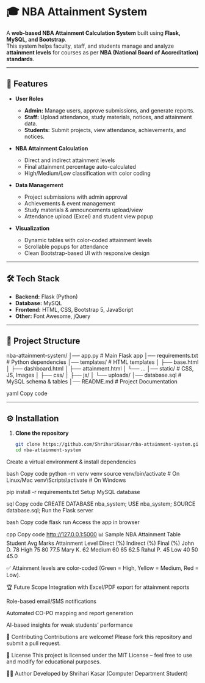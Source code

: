 # 🎓 NBA Attainment System

A **web-based NBA Attainment Calculation System** built using **Flask, MySQL, and Bootstrap**.  
This system helps faculty, staff, and students manage and analyze **attainment levels** for courses as per **NBA (National Board of Accreditation) standards**.

---

## 🚀 Features

- **User Roles**
  - **Admin:** Manage users, approve submissions, and generate reports.
  - **Staff:** Upload attendance, study materials, notices, and attainment data.
  - **Students:** Submit projects, view attendance, achievements, and notices.

- **NBA Attainment Calculation**
  - Direct and indirect attainment levels
  - Final attainment percentage auto-calculated
  - High/Medium/Low classification with color coding

- **Data Management**
  - Project submissions with admin approval
  - Achievements & event management
  - Study materials & announcements upload/view
  - Attendance upload (Excel) and student view popup

- **Visualization**
  - Dynamic tables with color-coded attainment levels
  - Scrollable popups for attendance
  - Clean Bootstrap-based UI with responsive design

---

## 🛠️ Tech Stack

- **Backend:** Flask (Python)
- **Database:** MySQL
- **Frontend:** HTML, CSS, Bootstrap 5, JavaScript
- **Other:** Font Awesome, jQuery

---

## 📂 Project Structure

nba-attainment-system/
│── app.py # Main Flask app
│── requirements.txt # Python dependencies
│── templates/ # HTML templates
│ ├── base.html
│ ├── dashboard.html
│ ├── attainment.html
│ └── ...
│── static/ # CSS, JS, Images
│ ├── css/
│ ├── js/
│ └── uploads/
│── database.sql # MySQL schema & tables
│── README.md # Project Documentation

yaml
Copy code

---

## ⚙️ Installation

1. **Clone the repository**
   ```bash
   git clone https://github.com/ShrihariKasar/nba-attainment-system.git
   cd nba-attainment-system
Create a virtual environment & install dependencies

bash
Copy code
python -m venv venv
source venv/bin/activate   # On Linux/Mac
venv\Scripts\activate      # On Windows

pip install -r requirements.txt
Setup MySQL database

sql
Copy code
CREATE DATABASE nba_system;
USE nba_system;
SOURCE database.sql;
Run the Flask server

bash
Copy code
flask run
Access the app in browser

cpp
Copy code
http://127.0.0.1:5000
📊 Sample NBA Attainment Table
Student	Avg Marks	Attainment Level	Direct (%)	Indirect (%)	Final (%)
John D.	78	High	75	80	77.5
Mary K.	62	Medium	60	65	62.5
Rahul P.	45	Low	40	50	45.0

✅ Attainment levels are color-coded (Green = High, Yellow = Medium, Red = Low).

🏆 Future Scope
Integration with Excel/PDF export for attainment reports

Role-based email/SMS notifications

Automated CO-PO mapping and report generation

AI-based insights for weak students’ performance

🤝 Contributing
Contributions are welcome! Please fork this repository and submit a pull request.

📜 License
This project is licensed under the MIT License – feel free to use and modify for educational purposes.

👨‍💻 Author
Developed by Shrihari Kasar
(Computer Department Student)
